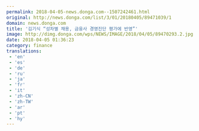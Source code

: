 ```yaml
---
permalink: 2018-04-05-news.donga.com--1507242461.html
original: http://news.donga.com/list/3/01/20180405/89471039/1
domain: news.donga.com
title: '김기식 “성차별 채용, 금융사 경영진단 평가에 반영”'
image: http://dimg.donga.com/wps/NEWS/IMAGE/2018/04/05/89470293.2.jpg
date: 2018-04-05 01:36:23
category: finance
translations: 
 - 'en'
 - 'es'
 - 'de'
 - 'ru'
 - 'ja'
 - 'fr'
 - 'it'
 - 'zh-CN'
 - 'zh-TW'
 - 'ar'
 - 'pt'
 - 'hy'
---
```


